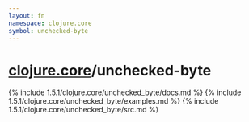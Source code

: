 ```yaml
---
layout: fn
namespace: clojure.core
symbol: unchecked-byte
---
```


# [clojure.core](../)/unchecked-byte

{% include 1.5.1/clojure.core/unchecked_byte/docs.md %}
{% include 1.5.1/clojure.core/unchecked_byte/examples.md %}
{% include 1.5.1/clojure.core/unchecked_byte/src.md %}

